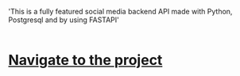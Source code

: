 'This is a fully featured social media backend API made with Python, Postgresql and by using FASTAPI'</br></br>

# [Navigate to the project](http://52.91.124.22)
